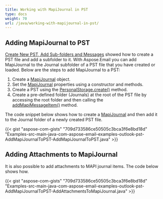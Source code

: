 ```yaml
---
title: Working with MapiJournal in PST
type: docs
weight: 70
url: /java/working-with-mapijournal-in-pst/
---
```


## **Adding MapiJournal to PST**
[Create New PST, Add Sub-folders and Messages](/email/java/create-new-pst-add-sub-folders-and-messages/) showed how to create a PST file and add a subfolder to it. With Aspose.Email you can add MapiJournal to the Journal subfolder of a PST file that you have created or loaded. Below are the steps to add MapiJournal to a PST:

1. Create a [MapiJournal](https://apireference.aspose.com/email/java/com.aspose.email/MapiJournal) object.
1. Set the [MapiJournal](https://apireference.aspose.com/email/java/com.aspose.email/MapiJournal) properties using a constructor and methods.
1. Create a PST using the [PersonalStorage.create()](https://apireference.aspose.com/email/java/com.aspose.email/PersonalStorage#create\(java.io.OutputStream,%20int\)) method.
1. Create a pre-defined folder (Journals) at the root of the PST file by accessing the root folder and then calling the [addMapiMessageItem()](https://apireference.aspose.com/email/java/com.aspose.email/FolderInfo#addMapiMessageItem\(com.aspose.email.IMapiMessageItem\)) method.

The code snippet below shows how to create a [MapiJournal](https://apireference.aspose.com/email/java/com.aspose.email/MapiJournal) and then add it to the Journal folder of a newly created PST file.

{{< gist "aspose-com-gists" "709d733586ce50505c3bca3f6e8bd18d" "Examples-src-main-java-com-aspose-email-examples-outlook-pst-AddMapiJournalToPST-AddMapiJournalToPST.java" >}}
## **Adding Attachments to MapiJournal**
It is also possible to add attachments to MAPI journal items. The code below shows how.

{{< gist "aspose-com-gists" "709d733586ce50505c3bca3f6e8bd18d" "Examples-src-main-java-com-aspose-email-examples-outlook-pst-AddMapiJournalToPST-AddAttachmentsToMapiJournal.java" >}}
